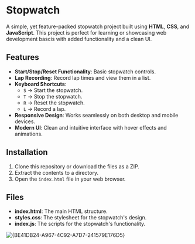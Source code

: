 # Stopwatch

A simple, yet feature-packed stopwatch project built using **HTML**, **CSS**, and **JavaScript**. This project is perfect for learning or showcasing web development bascis with added functionality and a clean UI.

## Features

- **Start/Stop/Reset Functionality**: Basic stopwatch controls.
- **Lap Recording**: Record lap times and view them in a list.
- **Keyboard Shortcuts**:
  - `S` → Start the stopwatch.
  - `T` → Stop the stopwatch.
  - `R` → Reset the stopwatch.
  - `L` → Record a lap.
 - **Responsive Design**: Works seamlessly on both desktop and mobile devices.
 - **Modern UI**: Clean and intuitive interface with hover effects and animations.

## Installation

1. Clone this repository or download the files as a ZIP.
2. Extract the contents to a directory.
3. Open the `index.html` file in your web browser.

## Files

- **index.html**: The main HTML structure.
- **styles.css**: The stylesheet for the stopwatch's design.
- **index.js**: The scripts for the stopwatch's functionality.

![{BE41DB24-A967-4C92-A7D7-241579E176D5}](https://github.com/user-attachments/assets/3f611c18-a5b0-481f-bfbd-f556d80320a7)
